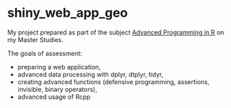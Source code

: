 # shiny_web_app_geo

My project prepared as part of the subject [Advanced Programming in R](https://usosweb.wne.uw.edu.pl/kontroler.php?_action=katalog2/przedmioty/pokazPrzedmiot&kod=2400-DS1APR) on my Master Studies.

The goals of assessment:

- preparing a web application,
- advanced data processing with dplyr, dtplyr, tidyr,
- creating advanced functions (defensive programming, assertions, invisible, binary operators),
- advanced usage of Rcpp
